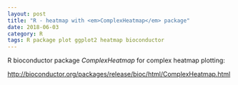 ```yaml
---
layout: post
title: "R - heatmap with <em>ComplexHeatmap</em> package"
date: 2018-06-03
category: R
tags: R package plot ggplot2 heatmap bioconductor
---
```


R bioconductor package <em>ComplexHeatmap</em> for complex heatmap plotting:


http://bioconductor.org/packages/release/bioc/html/ComplexHeatmap.html
